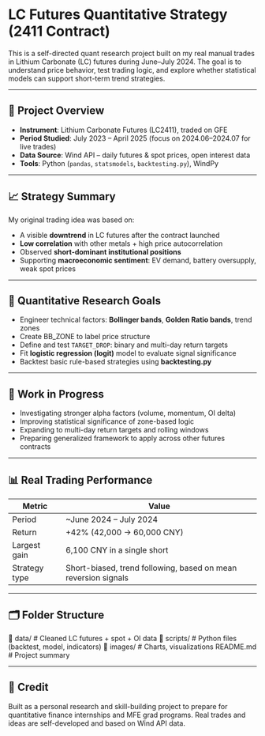 # LC Futures Quantitative Strategy (2411 Contract)

This is a self-directed quant research project built on my real manual trades in Lithium Carbonate (LC) futures during June–July 2024. The goal is to understand price behavior, test trading logic, and explore whether statistical models can support short-term trend strategies.

---

## 📌 Project Overview

- **Instrument**: Lithium Carbonate Futures (LC2411), traded on GFE
- **Period Studied**: July 2023 – April 2025 (focus on 2024.06–2024.07 for live trades)
- **Data Source**: Wind API – daily futures & spot prices, open interest data
- **Tools**: Python (`pandas`, `statsmodels`, `backtesting.py`), WindPy

---

## 📈 Strategy Summary

My original trading idea was based on:
- A visible **downtrend** in LC futures after the contract launched
- **Low correlation** with other metals + high price autocorrelation
- Observed **short-dominant institutional positions**
- Supporting **macroeconomic sentiment**: EV demand, battery oversupply, weak spot prices

---

## 🧠 Quantitative Research Goals

- Engineer technical factors: **Bollinger bands**, **Golden Ratio bands**, trend zones
- Create BB_ZONE to label price structure
- Define and test `TARGET_DROP`: binary and multi-day return targets
- Fit **logistic regression (logit)** model to evaluate signal significance
- Backtest basic rule-based strategies using **backtesting.py**

---

## 🔬 Work in Progress

- Investigating stronger alpha factors (volume, momentum, OI delta)
- Improving statistical significance of zone-based logic
- Expanding to multi-day return targets and rolling windows
- Preparing generalized framework to apply across other futures contracts

---

## 📊 Real Trading Performance

| Metric | Value |
|--------|-------|
| Period | ~June 2024 – July 2024  
| Return | +42% (42,000 → 60,000 CNY)  
| Largest gain | 6,100 CNY in a single short  
| Strategy type | Short-biased, trend following, based on mean reversion signals

---

## 🗂️ Folder Structure
📁 data/ # Cleaned LC futures + spot + OI data 
📁 scripts/ # Python files (backtest, model, indicators) 
📁 images/ # Charts, visualizations README.md # Project summary

---

## 🤝 Credit

Built as a personal research and skill-building project to prepare for quantitative finance internships and MFE grad programs. Real trades and ideas are self-developed and based on Wind API data.



